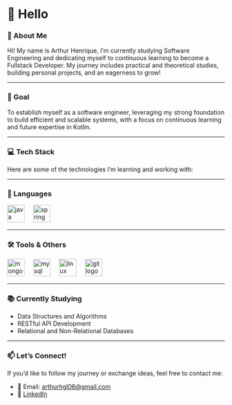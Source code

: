 # 👋 Hello
### 🌟 About Me

Hi! My name is Arthur Henrique, I’m currently studying Software Engineering and dedicating myself to continuous learning to become a Fullstack Developer. My journey includes practical and theoretical studies, building personal projects, and an eagerness to grow!

---

### 🚀 Goal
To establish myself as a software engineer, leveraging my strong foundation to build efficient and scalable systems, with a focus on continuous learning and future expertise in Kotlin.

---

### 💻 Tech Stack
Here are some of the technologies I’m learning and working with:

 ---

### 🔧 Languages
<div align="left">
  <img src="https://cdn.jsdelivr.net/gh/devicons/devicon/icons/java/java-original.svg" height="40" alt="java logo"  />
  <img width="12" />
  <img src="https://cdn.jsdelivr.net/gh/devicons/devicon/icons/spring/spring-original.svg" height="40" alt="spring logo"  />
  <img width="12" />

 ---

### 🛠️ Tools & Others
  <img src="https://cdn.simpleicons.org/mongodb/47A248" height="40" alt="mongodb logo"  />
  <img width="12" />
  <img src="https://cdn.jsdelivr.net/gh/devicons/devicon/icons/mysql/mysql-original.svg" height="40" alt="mysql logo"  />
  <img width="12" />
  <img src="https://cdn.simpleicons.org/linux/FCC624" height="40" alt="linux logo"  />
  <img width="12" />
  <img src="https://cdn.jsdelivr.net/gh/devicons/devicon/icons/git/git-original.svg" height="40" alt="git logo"  />

---

### 📚 Currently Studying
- Data Structures and Algorithms
- RESTful API Development
- Relational and Non-Relational Databases

 ---


### 📫 Let’s Connect!
If you’d like to follow my journey or exchange ideas, feel free to contact me:

- 📧 Email: arthurhgl06@gmail.com
- 💼 [LinkedIn](https://www.linkedin.com/in/arthur-henrique-7844aa351/) 
